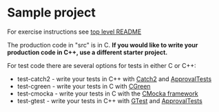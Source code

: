 Sample project
==============

For exercise instructions see [top level README](../README.md)

The production code in "src" is in C. **If you would like to write your production code in C++, use a different starter project.**

For test code there are several options for tests in either C or C++: 

* test-catch2 - write your tests in C++ with [Catch2](https://github.com/catchorg/Catch2) and [ApprovalTests](https://github.com/approvals/approvaltests.cpp)
* test-cgreen - write your tests in C with [CGreen]()
* test-cmocka - write your tests in C with the [CMocka framework](https://api.cmocka.org/)
* test-gtest - write your tests in C++ with [GTest](https://github.com/google/googletest) and [ApprovalTests](https://github.com/approvals/approvaltests.cpp)
